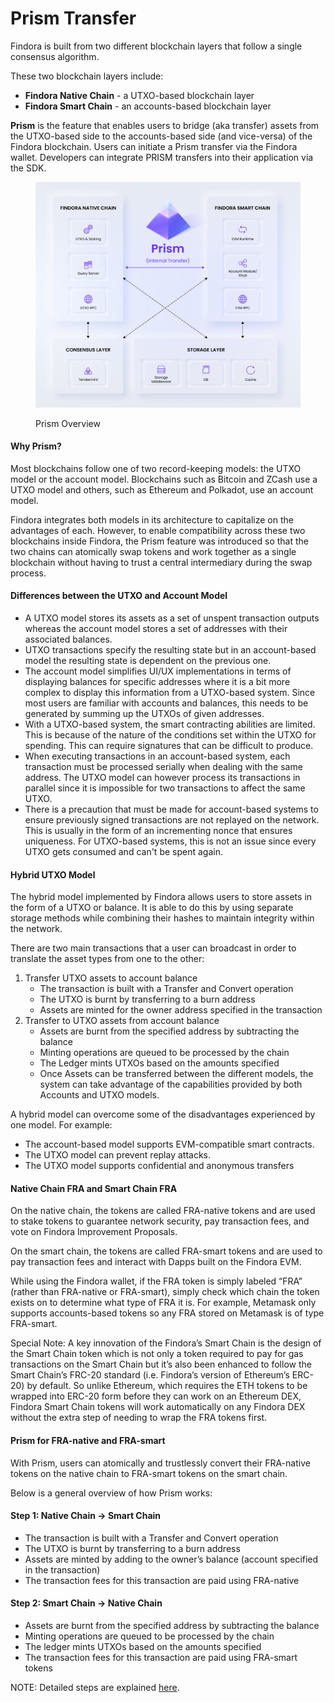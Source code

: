 # Prism Transfer

Findora is built from two different blockchain layers that follow a single consensus algorithm.

These two blockchain layers include:

* **Findora Native Chain** - a UTXO-based blockchain layer
* **Findora Smart Chain** - an accounts-based blockchain layer

**Prism** is the feature that enables users to bridge (aka transfer) assets from the UTXO-based side to the accounts-based side (and vice-versa) of the Findora blockchain. Users can initiate a Prism transfer via the Findora wallet. Developers can integrate PRISM transfers into their application via the SDK.

<figure><img src="../.gitbook/assets/image (2) (4).png" alt=""><figcaption><p>Prism Overview</p></figcaption></figure>

#### Why Prism?[​](https://wiki.findora.org/docs/modules/prism/Overview#why-prism) <a href="#why-prism" id="why-prism"></a>

Most blockchains follow one of two record-keeping models: the UTXO model or the account model. Blockchains such as Bitcoin and ZCash use a UTXO model and others, such as Ethereum and Polkadot, use an account model.

Findora integrates both models in its architecture to capitalize on the advantages of each. However, to enable compatibility across these two blockchains inside Findora, the Prism feature was introduced so that the two chains can atomically swap tokens and work together as a single blockchain without having to trust a central intermediary during the swap process.

#### Differences between the UTXO and Account Model[​](https://wiki.findora.org/docs/modules/prism/Overview#differences-between-the-utxo-and-account-model) <a href="#differences-between-the-utxo-and-account-model" id="differences-between-the-utxo-and-account-model"></a>

* A UTXO model stores its assets as a set of unspent transaction outputs whereas the account model stores a set of addresses with their associated balances.
* UTXO transactions specify the resulting state but in an account-based model the resulting state is dependent on the previous one.
* The account model simplifies UI/UX implementations in terms of displaying balances for specific addresses where it is a bit more complex to display this information from a UTXO-based system. Since most users are familiar with accounts and balances, this needs to be generated by summing up the UTXOs of given addresses.
* With a UTXO-based system, the smart contracting abilities are limited. This is because of the nature of the conditions set within the UTXO for spending. This can require signatures that can be difficult to produce.
* When executing transactions in an account-based system, each transaction must be processed serially when dealing with the same address. The UTXO model can however process its transactions in parallel since it is impossible for two transactions to affect the same UTXO.
* There is a precaution that must be made for account-based systems to ensure previously signed transactions are not replayed on the network. This is usually in the form of an incrementing nonce that ensures uniqueness. For UTXO-based systems, this is not an issue since every UTXO gets consumed and can't be spent again.

#### Hybrid UTXO Model[​](https://wiki.findora.org/docs/modules/prism/Overview#hybrid-utxo-model) <a href="#hybrid-utxo-model" id="hybrid-utxo-model"></a>

The hybrid model implemented by Findora allows users to store assets in the form of a UTXO or balance. It is able to do this by using separate storage methods while combining their hashes to maintain integrity within the network.

There are two main transactions that a user can broadcast in order to translate the asset types from one to the other:

1. Transfer UTXO assets to account balance
   * The transaction is built with a Transfer and Convert operation
   * The UTXO is burnt by transferring to a burn address
   * Assets are minted for the owner address specified in the transaction
2. Transfer to UTXO assets from account balance
   * Assets are burnt from the specified address by subtracting the balance
   * Minting operations are queued to be processed by the chain
   * The Ledger mints UTXOs based on the amounts specified
   * Once Assets can be transferred between the different models, the system can take advantage of the capabilities provided by both Accounts and UTXO models.

A hybrid model can overcome some of the disadvantages experienced by one model. For example:

* The account-based model supports EVM-compatible smart contracts.
* The UTXO model can prevent replay attacks.
* The UTXO model supports confidential and anonymous transfers

#### Native Chain FRA and Smart Chain FRA[​](https://wiki.findora.org/docs/modules/prism/Overview#native-chain-fra-and-smart-chain-fra) <a href="#native-chain-fra-and-smart-chain-fra" id="native-chain-fra-and-smart-chain-fra"></a>

On the native chain, the tokens are called FRA-native tokens and are used to stake tokens to guarantee network security, pay transaction fees, and vote on Findora Improvement Proposals.

On the smart chain, the tokens are called FRA-smart tokens and are used to pay transaction fees and interact with Dapps built on the Findora EVM.

While using the Findora wallet, if the FRA token is simply labeled “FRA” (rather than FRA-native or FRA-smart), simply check which chain the token exists on to determine what type of FRA it is. For example, Metamask only supports accounts-based tokens so any FRA stored on Metamask is of type FRA-smart.

Special Note: A key innovation of the Findora’s Smart Chain is the design of the Smart Chain token which is not only a token required to pay for gas transactions on the Smart Chain but it’s also been enhanced to follow the Smart Chain’s FRC-20 standard (i.e. Findora’s version of Ethereum’s ERC-20) by default. So unlike Ethereum, which requires the ETH tokens to be wrapped into ERC-20 form before they can work on an Ethereum DEX, Findora Smart Chain tokens will work automatically on any Findora DEX without the extra step of needing to wrap the FRA tokens first.

#### Prism for FRA-native and FRA-smart[​](https://wiki.findora.org/docs/modules/prism/Overview#prism-for-fra-native-and-fra-smart) <a href="#prism-for-fra-native-and-fra-smart" id="prism-for-fra-native-and-fra-smart"></a>

With Prism, users can atomically and trustlessly convert their FRA-native tokens on the native chain to FRA-smart tokens on the smart chain.

Below is a general overview of how Prism works:

#### Step 1: Native Chain -> Smart Chain[​](https://wiki.findora.org/docs/modules/prism/Overview#step-1-native-chain---smart-chain) <a href="#step-1-native-chain---smart-chain" id="step-1-native-chain---smart-chain"></a>

* The transaction is built with a Transfer and Convert operation
* The UTXO is burnt by transferring to a burn address
* Assets are minted by adding to the owner’s balance (account specified in the transaction)
* The transaction fees for this transaction are paid using FRA-native

#### Step 2: Smart Chain -> Native Chain[​](https://wiki.findora.org/docs/modules/prism/Overview#step-2-smart-chain---native-chain) <a href="#step-2-smart-chain---native-chain" id="step-2-smart-chain---native-chain"></a>

* Assets are burnt from the specified address by subtracting the balance
* Minting operations are queued to be processed by the chain
* The ledger mints UTXOs based on the amounts specified
* The transaction fees for this transaction are paid using FRA-smart tokens

NOTE: Detailed steps are explained [here](../general-users/use-wallets/findora-wallet/prism.md).
